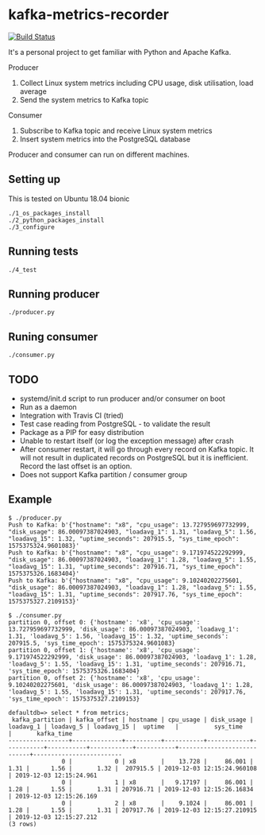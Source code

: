 # kafka-metrics-recorder

[![Build Status](https://travis-ci.org/orange-kao/kafka-metrics-recorder.svg?branch=master)](https://travis-ci.org/orange-kao/kafka-metrics-recorder)

It's a personal project to get familiar with Python and Apache Kafka.

Producer
1. Collect Linux system metrics including CPU usage, disk utilisation, load average
2. Send the system metrics to Kafka topic

Consumer
1. Subscribe to Kafka topic and receive Linux system metrics
2. Insert system metrics into the PostgreSQL database

Producer and consumer can run on different machines.

## Setting up
This is tested on Ubuntu 18.04 bionic
```
./1_os_packages_install
./2_python_packages_install
./3_configure
```

## Running tests
```
./4_test
```

## Running producer
```
./producer.py
```

## Runing consumer
```
./consumer.py
```

## TODO
- systemd/init.d script to run producer and/or consumer on boot
- Run as a daemon
- Integration with Travis CI (tried)
- Test case reading from PostgreSQL - to validate the result
- Package as a PIP for easy distribution
- Unable to restart itself (or log the exception message) after crash
- After consumer restart, it will go through every record on Kafka topic. It will not result in duplicated records on PostgreSQL but it is inefficient. Record the last offset is an option.
- Does not support Kafka partition / consumer group

## Example
```
$ ./producer.py
Push to Kafka: b'{"hostname": "x8", "cpu_usage": 13.727959697732999, "disk_usage": 86.00097387024903, "loadavg_1": 1.31, "loadavg_5": 1.56, "loadavg_15": 1.32, "uptime_seconds": 207915.5, "sys_time_epoch": 1575375324.9601083}'
Push to Kafka: b'{"hostname": "x8", "cpu_usage": 9.171974522292999, "disk_usage": 86.00097387024903, "loadavg_1": 1.28, "loadavg_5": 1.55, "loadavg_15": 1.31, "uptime_seconds": 207916.71, "sys_time_epoch": 1575375326.1683404}'
Push to Kafka: b'{"hostname": "x8", "cpu_usage": 9.10240202275601, "disk_usage": 86.00097387024903, "loadavg_1": 1.28, "loadavg_5": 1.55, "loadavg_15": 1.31, "uptime_seconds": 207917.76, "sys_time_epoch": 1575375327.2109153}'
```

```
$ ./consumer.py
partition 0, offset 0: {'hostname': 'x8', 'cpu_usage': 13.727959697732999, 'disk_usage': 86.00097387024903, 'loadavg_1': 1.31, 'loadavg_5': 1.56, 'loadavg_15': 1.32, 'uptime_seconds': 207915.5, 'sys_time_epoch': 1575375324.9601083}
partition 0, offset 1: {'hostname': 'x8', 'cpu_usage': 9.171974522292999, 'disk_usage': 86.00097387024903, 'loadavg_1': 1.28, 'loadavg_5': 1.55, 'loadavg_15': 1.31, 'uptime_seconds': 207916.71, 'sys_time_epoch': 1575375326.1683404}
partition 0, offset 2: {'hostname': 'x8', 'cpu_usage': 9.10240202275601, 'disk_usage': 86.00097387024903, 'loadavg_1': 1.28, 'loadavg_5': 1.55, 'loadavg_15': 1.31, 'uptime_seconds': 207917.76, 'sys_time_epoch': 1575375327.2109153}
```

```
defaultdb=> select * from metrics;
 kafka_partition | kafka_offset | hostname | cpu_usage | disk_usage | loadavg_1 | loadavg_5 | loadavg_15 |  uptime   |          sys_time          |       kafka_time
-----------------+--------------+----------+-----------+------------+-----------+-----------+------------+-----------+----------------------------+-------------------------
               0 |            0 | x8       |    13.728 |     86.001 |      1.31 |      1.56 |       1.32 |  207915.5 | 2019-12-03 12:15:24.960108 | 2019-12-03 12:15:24.961
               0 |            1 | x8       |   9.17197 |     86.001 |      1.28 |      1.55 |       1.31 | 207916.71 | 2019-12-03 12:15:26.16834  | 2019-12-03 12:15:26.169
               0 |            2 | x8       |    9.1024 |     86.001 |      1.28 |      1.55 |       1.31 | 207917.76 | 2019-12-03 12:15:27.210915 | 2019-12-03 12:15:27.212
(3 rows)
```

